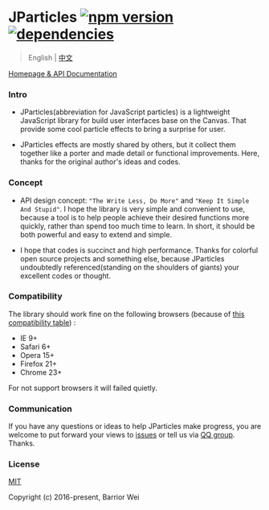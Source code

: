 # JParticles [![npm version](https://badge.fury.io/js/jparticles.svg)](https://badge.fury.io/js/jparticles) [![dependencies](https://img.shields.io/badge/dependencies-none-brightgreen.svg)](https://www.npmjs.com/package/jparticles)

> English | [中文](./README.md)

[Homepage & API Documentation](https://jparticles.js.org/)


### Intro

- JParticles(abbreviation for JavaScript particles) is a lightweight JavaScript library for build user interfaces base on the Canvas. That provide some cool particle effects to bring a surprise for user.

- JParticles effects are mostly shared by others, but it collect them together like a porter and made detail or functional improvements. Here, thanks for the original author's ideas and codes.


### Concept

- API design concept: `"The Write Less, Do More"` and `"Keep It Simple And Stupid"`. I hope the library is very simple and convenient to use, because a tool is to help people achieve their desired functions more quickly, rather than spend too much time to learn. In short, it should be both powerful and easy to extend and simple.

- I hope that codes is succinct and high performance. Thanks for colorful open source projects and something else, because JParticles undoubtedly referenced(standing on the shoulders of giants) your excellent codes or thought.


### Compatibility

The library should work fine on the following browsers (because of [this compatibility table](./docs/compatibility_table.md)) :

- IE 9+
- Safari 6+
- Opera 15+
- Firefox 21+
- Chrome 23+

For not support browsers it will failed quietly.


### Communication

If you have any questions or ideas to help JParticles make progress, you are welcome to put forward your views to [issues](https://github.com/Barrior/JParticles/issues) or tell us via [QQ group](http://shang.qq.com/wpa/qunwpa?idkey=f548e3f94e0040a2ac5adfe4fec6915ef67c8c1b6ba5784ff6d5049c6135a759). Thanks.


### License

[MIT](./LICENSE)

Copyright (c) 2016-present, Barrior Wei